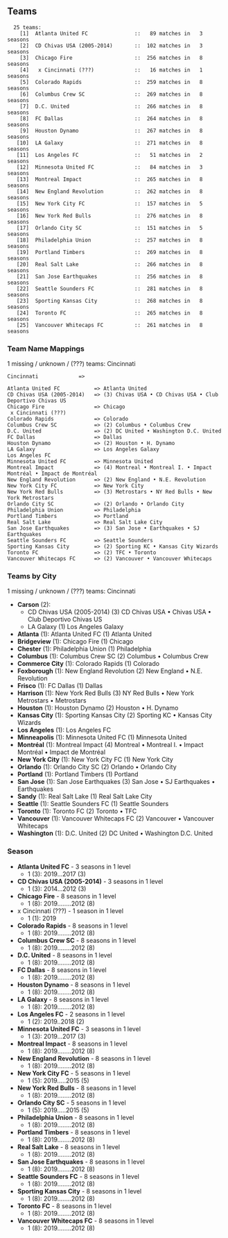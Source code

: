 ## Teams

```
  25 teams:
    [1]  Atlanta United FC               ::   89 matches in   3 seasons
    [2]  CD Chivas USA (2005-2014)       ::  102 matches in   3 seasons
    [3]  Chicago Fire                    ::  256 matches in   8 seasons
    [4]   x Cincinnati (???)             ::   16 matches in   1 seasons
    [5]  Colorado Rapids                 ::  259 matches in   8 seasons
    [6]  Columbus Crew SC                ::  269 matches in   8 seasons
    [7]  D.C. United                     ::  266 matches in   8 seasons
    [8]  FC Dallas                       ::  264 matches in   8 seasons
    [9]  Houston Dynamo                  ::  267 matches in   8 seasons
   [10]  LA Galaxy                       ::  271 matches in   8 seasons
   [11]  Los Angeles FC                  ::   51 matches in   2 seasons
   [12]  Minnesota United FC             ::   84 matches in   3 seasons
   [13]  Montreal Impact                 ::  265 matches in   8 seasons
   [14]  New England Revolution          ::  262 matches in   8 seasons
   [15]  New York City FC                ::  157 matches in   5 seasons
   [16]  New York Red Bulls              ::  276 matches in   8 seasons
   [17]  Orlando City SC                 ::  151 matches in   5 seasons
   [18]  Philadelphia Union              ::  257 matches in   8 seasons
   [19]  Portland Timbers                ::  269 matches in   8 seasons
   [20]  Real Salt Lake                  ::  266 matches in   8 seasons
   [21]  San Jose Earthquakes            ::  256 matches in   8 seasons
   [22]  Seattle Sounders FC             ::  281 matches in   8 seasons
   [23]  Sporting Kansas City            ::  268 matches in   8 seasons
   [24]  Toronto FC                      ::  265 matches in   8 seasons
   [25]  Vancouver Whitecaps FC          ::  261 matches in   8 seasons
```


### Team Name Mappings

1 missing / unknown / (???) teams:
Cincinnati


```
Cincinnati             =>
```



```
Atlanta United FC           => Atlanta United
CD Chivas USA (2005-2014)   => (3) Chivas USA • CD Chivas USA • Club Deportivo Chivas US
Chicago Fire                => Chicago
 x Cincinnati (???)
Colorado Rapids             => Colorado
Columbus Crew SC            => (2) Columbus • Columbus Crew
D.C. United                 => (2) DC United • Washington D.C. United
FC Dallas                   => Dallas
Houston Dynamo              => (2) Houston • H. Dynamo
LA Galaxy                   => Los Angeles Galaxy
Los Angeles FC              
Minnesota United FC         => Minnesota United
Montreal Impact             => (4) Montreal • Montreal I. • Impact Montréal • Impact de Montréal
New England Revolution      => (2) New England • N.E. Revolution
New York City FC            => New York City
New York Red Bulls          => (3) Metrostars • NY Red Bulls • New York Metrostars
Orlando City SC             => (2) Orlando • Orlando City
Philadelphia Union          => Philadelphia
Portland Timbers            => Portland
Real Salt Lake              => Real Salt Lake City
San Jose Earthquakes        => (3) San Jose • Earthquakes • SJ Earthquakes
Seattle Sounders FC         => Seattle Sounders
Sporting Kansas City        => (2) Sporting KC • Kansas City Wizards
Toronto FC                  => (2) TFC • Toronto
Vancouver Whitecaps FC      => (2) Vancouver • Vancouver Whitecaps
```



### Teams by City

1 missing / unknown / (???) teams:
Cincinnati

- **Carson** (2): 
  - CD Chivas USA (2005-2014)  (3) CD Chivas USA • Chivas USA • Club Deportivo Chivas US
  - LA Galaxy  (1) Los Angeles Galaxy
- **Atlanta** (1): Atlanta United FC  (1) Atlanta United
- **Bridgeview** (1): Chicago Fire  (1) Chicago
- **Chester** (1): Philadelphia Union  (1) Philadelphia
- **Columbus** (1): Columbus Crew SC  (2) Columbus • Columbus Crew
- **Commerce City** (1): Colorado Rapids  (1) Colorado
- **Foxborough** (1): New England Revolution  (2) New England • N.E. Revolution
- **Frisco** (1): FC Dallas  (1) Dallas
- **Harrison** (1): New York Red Bulls  (3) NY Red Bulls • New York Metrostars • Metrostars
- **Houston** (1): Houston Dynamo  (2) Houston • H. Dynamo
- **Kansas City** (1): Sporting Kansas City  (2) Sporting KC • Kansas City Wizards
- **Los Angeles** (1): Los Angeles FC 
- **Minneapolis** (1): Minnesota United FC  (1) Minnesota United
- **Montréal** (1): Montreal Impact  (4) Montreal • Montreal I. • Impact Montréal • Impact de Montréal
- **New York City** (1): New York City FC  (1) New York City
- **Orlando** (1): Orlando City SC  (2) Orlando • Orlando City
- **Portland** (1): Portland Timbers  (1) Portland
- **San Jose** (1): San Jose Earthquakes  (3) San Jose • SJ Earthquakes • Earthquakes
- **Sandy** (1): Real Salt Lake  (1) Real Salt Lake City
- **Seattle** (1): Seattle Sounders FC  (1) Seattle Sounders
- **Toronto** (1): Toronto FC  (2) Toronto • TFC
- **Vancouver** (1): Vancouver Whitecaps FC  (2) Vancouver • Vancouver Whitecaps
- **Washington** (1): D.C. United  (2) DC United • Washington D.C. United




### Season

- **Atlanta United FC** - 3 seasons in 1 level
  - 1 (3): 2019...2017 (3)
- **CD Chivas USA (2005-2014)** - 3 seasons in 1 level
  - 1 (3): 2014...2012 (3)
- **Chicago Fire** - 8 seasons in 1 level
  - 1 (8): 2019........2012 (8)
- x Cincinnati (???) - 1 season in 1 level
  - 1 (1): 2019
- **Colorado Rapids** - 8 seasons in 1 level
  - 1 (8): 2019........2012 (8)
- **Columbus Crew SC** - 8 seasons in 1 level
  - 1 (8): 2019........2012 (8)
- **D.C. United** - 8 seasons in 1 level
  - 1 (8): 2019........2012 (8)
- **FC Dallas** - 8 seasons in 1 level
  - 1 (8): 2019........2012 (8)
- **Houston Dynamo** - 8 seasons in 1 level
  - 1 (8): 2019........2012 (8)
- **LA Galaxy** - 8 seasons in 1 level
  - 1 (8): 2019........2012 (8)
- **Los Angeles FC** - 2 seasons in 1 level
  - 1 (2): 2019..2018 (2)
- **Minnesota United FC** - 3 seasons in 1 level
  - 1 (3): 2019...2017 (3)
- **Montreal Impact** - 8 seasons in 1 level
  - 1 (8): 2019........2012 (8)
- **New England Revolution** - 8 seasons in 1 level
  - 1 (8): 2019........2012 (8)
- **New York City FC** - 5 seasons in 1 level
  - 1 (5): 2019.....2015 (5)
- **New York Red Bulls** - 8 seasons in 1 level
  - 1 (8): 2019........2012 (8)
- **Orlando City SC** - 5 seasons in 1 level
  - 1 (5): 2019.....2015 (5)
- **Philadelphia Union** - 8 seasons in 1 level
  - 1 (8): 2019........2012 (8)
- **Portland Timbers** - 8 seasons in 1 level
  - 1 (8): 2019........2012 (8)
- **Real Salt Lake** - 8 seasons in 1 level
  - 1 (8): 2019........2012 (8)
- **San Jose Earthquakes** - 8 seasons in 1 level
  - 1 (8): 2019........2012 (8)
- **Seattle Sounders FC** - 8 seasons in 1 level
  - 1 (8): 2019........2012 (8)
- **Sporting Kansas City** - 8 seasons in 1 level
  - 1 (8): 2019........2012 (8)
- **Toronto FC** - 8 seasons in 1 level
  - 1 (8): 2019........2012 (8)
- **Vancouver Whitecaps FC** - 8 seasons in 1 level
  - 1 (8): 2019........2012 (8)

